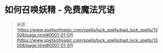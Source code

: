 <!--yml

category: 未分类

date: 2024-06-12 18:51:07

-->

# 如何召唤妖精 - 免费魔法咒语

> 来源：[https://www.spellsofmagic.com/spells/luck_spells/bad_luck_spells/13008/page.html#0001-01-01](https://www.spellsofmagic.com/spells/luck_spells/bad_luck_spells/13008/page.html#0001-01-01)
